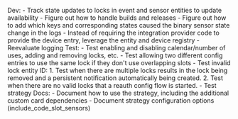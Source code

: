Dev: - Track state updates to locks in event and sensor entities to update availability - Figure out how to handle builds and releases - Figure out how to add which keys and corresponding states caused the binary sensor state change in the logs - Instead of requiring the integration provider code to provide the device entry, leverage the entity and device registry - Reevaluate logging
Test: - Test enabling and disabling calendar/number of uses, adding and removing locks, etc. - Test allowing two different config entries to use the same lock if they don't use overlapping slots - Test invalid lock entity ID: 1. Test when there are multiple locks results in the lock being removed and a persistent notification automatically being created. 2. Test when there are no valid locks that a reauth config flow is started. - Test strategy
Docs: - Document how to use the strategy, including the additional custom card dependencies - Document strategy configuration options (include_code_slot_sensors)
